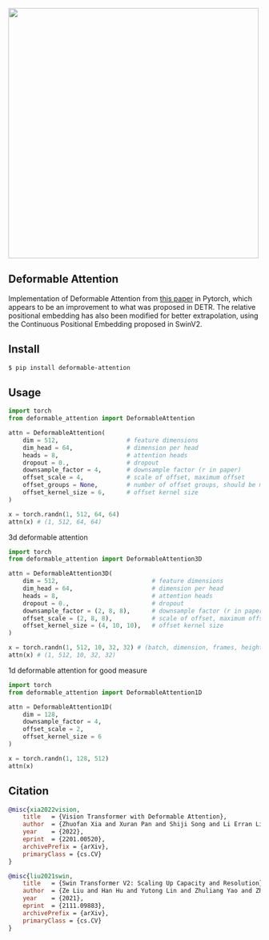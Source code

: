 <img src="./deformable-attention.png" width="500px"></img>

## Deformable Attention

Implementation of Deformable Attention from <a href="https://arxiv.org/abs/2201.00520">this paper</a> in Pytorch, which appears to be an improvement to what was proposed in DETR. The relative positional embedding has also been modified for better extrapolation, using the Continuous Positional Embedding proposed in SwinV2.

## Install

```bash
$ pip install deformable-attention
```

## Usage

```python
import torch
from deformable_attention import DeformableAttention

attn = DeformableAttention(
    dim = 512,                   # feature dimensions
    dim_head = 64,               # dimension per head
    heads = 8,                   # attention heads
    dropout = 0.,                # dropout
    downsample_factor = 4,       # downsample factor (r in paper)
    offset_scale = 4,            # scale of offset, maximum offset
    offset_groups = None,        # number of offset groups, should be multiple of heads
    offset_kernel_size = 6,      # offset kernel size
)

x = torch.randn(1, 512, 64, 64)
attn(x) # (1, 512, 64, 64)
```

3d deformable attention

```python
import torch
from deformable_attention import DeformableAttention3D

attn = DeformableAttention3D(
    dim = 512,                          # feature dimensions
    dim_head = 64,                      # dimension per head
    heads = 8,                          # attention heads
    dropout = 0.,                       # dropout
    downsample_factor = (2, 8, 8),      # downsample factor (r in paper)
    offset_scale = (2, 8, 8),           # scale of offset, maximum offset
    offset_kernel_size = (4, 10, 10),   # offset kernel size
)

x = torch.randn(1, 512, 10, 32, 32) # (batch, dimension, frames, height, width)
attn(x) # (1, 512, 10, 32, 32)
```

1d deformable attention for good measure

```python
import torch
from deformable_attention import DeformableAttention1D

attn = DeformableAttention1D(
    dim = 128,
    downsample_factor = 4,
    offset_scale = 2,
    offset_kernel_size = 6
)

x = torch.randn(1, 128, 512)
attn(x)
```

## Citation

```bibtex
@misc{xia2022vision,
    title   = {Vision Transformer with Deformable Attention}, 
    author  = {Zhuofan Xia and Xuran Pan and Shiji Song and Li Erran Li and Gao Huang},
    year    = {2022},
    eprint  = {2201.00520},
    archivePrefix = {arXiv},
    primaryClass = {cs.CV}
}
```

```bibtex
@misc{liu2021swin,
    title   = {Swin Transformer V2: Scaling Up Capacity and Resolution},
    author  = {Ze Liu and Han Hu and Yutong Lin and Zhuliang Yao and Zhenda Xie and Yixuan Wei and Jia Ning and Yue Cao and Zheng Zhang and Li Dong and Furu Wei and Baining Guo},
    year    = {2021},
    eprint  = {2111.09883},
    archivePrefix = {arXiv},
    primaryClass = {cs.CV}
}
```
